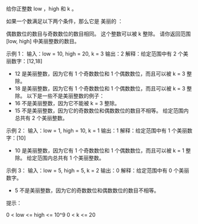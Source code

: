 给你正整数 low ，high 和 k 。

如果一个数满足以下两个条件，那么它是 美丽的 ：

偶数数位的数目与奇数数位的数目相同。
这个整数可以被 k 整除。
请你返回范围 [low, high] 中美丽整数的数目。

示例 1：
输入：low = 10, high = 20, k = 3
输出：2
解释：给定范围中有 2 个美丽数字：[12,18]

- 12 是美丽整数，因为它有 1 个奇数数位和 1 个偶数数位，而且可以被 k = 3 整除。
- 18 是美丽整数，因为它有 1 个奇数数位和 1 个偶数数位，而且可以被 k = 3 整除。
  以下是一些不是美丽整数的例子：
- 16 不是美丽整数，因为它不能被 k = 3 整除。
- 15 不是美丽整数，因为它的奇数数位和偶数数位的数目不相等。
  给定范围内总共有 2 个美丽整数。

示例 2：
输入：low = 1, high = 10, k = 1
输出：1
解释：给定范围中有 1 个美丽数字：[10]

- 10 是美丽整数，因为它有 1 个奇数数位和 1 个偶数数位，而且可以被 k = 1 整除。
  给定范围内总共有 1 个美丽整数。

示例 3：
输入：low = 5, high = 5, k = 2
输出：0
解释：给定范围中有 0 个美丽数字。

- 5 不是美丽整数，因为它的奇数数位和偶数数位的数目不相等。

提示：

0 < low <= high <= 10^9
0 < k <= 20
